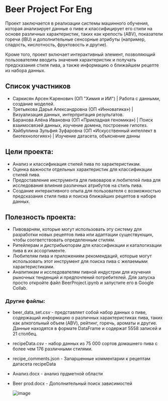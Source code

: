 # Beer Project For Eng

Проект заключается в реализации системы машинного обучения, которая анализирует данные о пиве и классифицирует его стили на основе различных характеристик, таких как крепость (ABV), показатели горечи (IBU) и дополнительные сенсорные атрибуты (например, сладость, кислотность, фруктовость и другие).  

Кроме того, проект включает интерактивный элемент, позволяющий пользователям вводить значения характеристик и получать предсказания стиля пива, а также информацию о ближайшем рецепте из набора данных.  

## Список участников
- Саркисян Арсен Каренович (ОП "Химия и ИИ") | Работа с данными, создание моделей.
- Третьякова Дарья Александровна (ОП «Инноватика») | Визуализация данных, интерпритация результатов.
- Баранова Алёна Ивановна (ОП «Прикладная геномика») | Поиск взаимосвязей данных, изучение домена, построение гипотез.
- Хайбуллина Зульфия Зуфаровна (ОП «Искусственный интеллект в биотехнологиях») | Изучение датасета, объяснение данны

## Цели проекта:
- Анализ и классификация стилей пива по характеристикам.
- Оценка важности отдельных характеристик для классификации стилей пива.
- Предоставление инструмента для пивоваров и любителей пива для исследования влияния различных атрибутов на стиль пива.
- Создание интерактивного опыта для пользователя с возможностью предсказания стиля пива и поиска ближайших рецептов в наборе данных.

## Полезность проекта:
- Пивоварням, которые могут использовать эту систему для разработки новых рецептов пива или адаптации существующих, чтобы соответствовать определенным стилям.
- Ритейлерам и дистрибьюторам для классификации и каталогизации пива в их ассортименте.
- Любителям пива и приложениям рекомендаций, которые могут использовать этот инструмент для поиска пива с желаемыми характеристиками.
- Аналитикам и исследователям пивной индустрии для изучения рыночных тенденций и предпочтений потребителей.
Для запуска просто откройте файл BeerProject.ipynb и запустите его в Google Collab.
### Другие файлы:
- beer_data_set.csv - представляет собой набор данных о пиве, содержащий информацию о различных характеристиках пива, таких как алкогольный объем (ABV), рейтинг, горечь, ароматы и другие. Данные находятся в формате DataFrame и содержат 5558 записей и 21 столбец.
- recipeData.csv -  набор данных из 75 000 сортов домашнего пива с более чем 176 различными стилями.
- recipe_comments.json - Запаршенные комментарии к рецептам датасета recipeData
- Анализ.docx - анализ прдметной области
- Beer prod.docx - Дополнительный поиск зависимостей

  ![image](https://github.com/Riddars/BeerProjectForEng/assets/80139269/a8a3d9cb-1410-411e-aea8-5efff5de8e1c)


